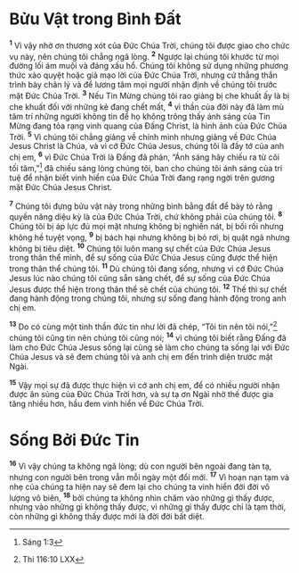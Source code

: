 # Bửu Vật trong Bình Đất

<sup><b>1</b></sup> Vì vậy nhờ ơn thương xót của Đức Chúa Trời, chúng tôi được giao cho chức vụ này, nên chúng tôi chẳng ngã lòng. <sup><b>2</b></sup> Ngược lại chúng tôi khước từ mọi đường lối ám muội và đáng xấu hổ. Chúng tôi không sử dụng những phương thức xảo quyệt hoặc giả mạo lời của Đức Chúa Trời, nhưng cứ thẳng thắn trình bày chân lý và để lương tâm mọi người nhận định về chúng tôi trước mặt Đức Chúa Trời. <sup><b>3</b></sup> Nếu Tin Mừng chúng tôi rao giảng bị che khuất ấy là bị che khuất đối với những kẻ đang chết mất, <sup><b>4</b></sup> vì thần của đời này đã làm mù tâm trí những người không tin để họ không trông thấy ánh sáng của Tin Mừng đang tỏa rạng vinh quang của Đấng Christ, là hình ảnh của Đức Chúa Trời. <sup><b>5</b></sup> Vì chúng tôi chẳng giảng về chính mình nhưng giảng về Đức Chúa Jesus Christ là Chúa, và vì cớ Đức Chúa Jesus, chúng tôi là đầy tớ của anh chị em, <sup><b>6</b></sup> vì Đức Chúa Trời là Đấng đã phán, “Ánh sáng hãy chiếu ra từ cõi tối tăm,”[^1-1a8f24ab-de31-4f8e-b8c8-ce8dbcc33bd5] đã chiếu sáng lòng chúng tôi, ban cho chúng tôi ánh sáng của trí tuệ để nhận biết vinh hiển của Đức Chúa Trời đang rạng ngời trên gương mặt Đức Chúa Jesus Christ.

<sup><b>7</b></sup> Chúng tôi đựng bửu vật này trong những bình bằng đất để bày tỏ rằng quyền năng diệu kỳ là của Đức Chúa Trời, chứ không phải của chúng tôi. <sup><b>8</b></sup> Chúng tôi bị áp lực đủ mọi mặt nhưng không bị nghiền nát, bị bối rối nhưng không hề tuyệt vọng, <sup><b>9</b></sup> bị bách hại nhưng không bị bỏ rơi, bị quật ngã nhưng không bị tiêu diệt. <sup><b>10</b></sup> Chúng tôi luôn mang sự chết của Đức Chúa Jesus trong thân thể mình, để sự sống của Đức Chúa Jesus cũng được thể hiện trong thân thể chúng tôi. <sup><b>11</b></sup> Dù chúng tôi đang sống, nhưng vì cớ Đức Chúa Jesus lúc nào chúng tôi cũng sẵn sàng chết, để sự sống của Đức Chúa Jesus được thể hiện trong thân thể sẽ chết của chúng tôi. <sup><b>12</b></sup> Thế thì sự chết đang hành động trong chúng tôi, nhưng sự sống đang hành động trong anh chị em.

<sup><b>13</b></sup> Do có cùng một tinh thần đức tin như lời đã chép, “Tôi tin nên tôi nói,”[^2-1a8f24ab-de31-4f8e-b8c8-ce8dbcc33bd5] chúng tôi cũng tin nên chúng tôi cũng nói; <sup><b>14</b></sup> vì chúng tôi biết rằng Đấng đã làm cho Đức Chúa Jesus sống lại cũng sẽ làm cho chúng ta sống lại với Đức Chúa Jesus và sẽ đem chúng tôi và anh chị em đến trình diện trước mặt Ngài.

<sup><b>15</b></sup> Vậy mọi sự đã được thực hiện vì cớ anh chị em, để có nhiều người nhận được ân sủng của Đức Chúa Trời hơn, và sự tạ ơn Ngài nhờ thế được gia tăng nhiều hơn, hầu đem vinh hiển về Đức Chúa Trời.

# Sống Bởi Đức Tin

<sup><b>16</b></sup> Vì vậy chúng ta không ngã lòng; dù con người bên ngoài đang tàn tạ, nhưng con người bên trong vẫn mỗi ngày một đổi mới. <sup><b>17</b></sup> Vì hoạn nạn tạm và nhẹ của chúng ta hiện nay sẽ đem lại cho chúng ta vinh hiển đời đời vô lượng vô biên, <sup><b>18</b></sup> bởi chúng ta không nhìn chăm vào những gì thấy được, nhưng vào những gì không thấy được, vì những gì thấy được chỉ là tạm thời, còn những gì không thấy được mới là đời đời bất diệt.

[^1-1a8f24ab-de31-4f8e-b8c8-ce8dbcc33bd5]: Sáng 1:3

[^2-1a8f24ab-de31-4f8e-b8c8-ce8dbcc33bd5]: Thi 116:10 LXX
